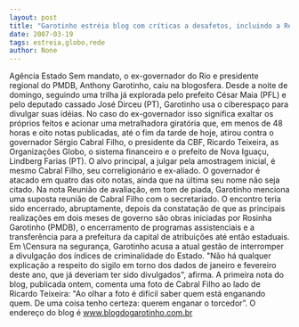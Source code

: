 ```yaml
---
layout: post
title: "Garotinho estréia blog com críticas a desafetos, incluindo a Rede Globo"
date: 2007-03-19
tags: estreia,globo,rede
author: None
---
```

Agência Estado
Sem mandato, o ex-governador do Rio e presidente regional do PMDB, Anthony Garotinho, caiu na blogosfera.
Desde a noite de domingo, seguindo uma trilha já explorada pelo prefeito César Maia (PFL) e pelo deputado cassado José Dirceu (PT), Garotinho usa o ciberespaço para divulgar suas idéias.
No caso do ex-governador isso significa exaltar os próprios feitos e acionar uma metralhadora giratória que, em menos de 48 horas e oito notas publicadas, até o fim da tarde de hoje, atirou contra o governador Sérgio Cabral Filho, o presidente da CBF, Ricardo Teixeira, as Organizações Globo, o sistema financeiro e o prefeito de Nova Iguaçu, Lindberg Farias (PT).
O alvo principal, a julgar pela amostragem inicial, é mesmo Cabral Filho, seu correligionário e ex-aliado. 
O governador é atacado em quatro das oito notas, ainda que na última seu nome não seja citado. 
Na nota Reunião de avaliação, em tom de piada, Garotinho menciona uma suposta reunião de Cabral Filho com o secretariado. O encontro teria sido encerrado, abruptamente, depois da constatação de que as principais realizações em dois meses de governo são obras iniciadas por Rosinha Garotinho (PMDB), o encerramento de programas assistenciais e a transferência para a prefeitura da capital de atribuições até então estaduais.
Em \Censura na segurança\, Garotinho acusa a atual gestão de interromper a divulgação dos índices de criminalidade do Estado. 
\"Não há qualquer explicação a respeito do sigilo em torno dos dados de janeiro e fevereiro deste ano, que já deveriam ter sido divulgados\", afirma. 
A primeira nota do blog, publicada ontem, comenta uma foto de Cabral Filho ao lado de Ricardo Teixeira: \"Ao olhar a foto é difícil saber quem está enganando quem. De uma coisa tenho certeza: querem enganar o torcedor”.
O endereço do blog é www.blogdogarotinho.com.br 